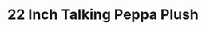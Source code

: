 ---
id: PE06595
title: 22 Inch Talking Peppa Plush
price:
    hkd: 329.9
    twd: 1299
dimensions:
    w: 30
    l: 23
    h: 55
    unit: cm
imgs: 
    - 'images/products/22-inch-talking-peppa-plush1.png'

---